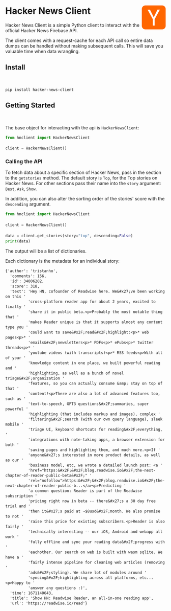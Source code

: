 # Hacker News Client  <img align="right" width="75" height="75" src="./img/hackernews-logo.png">

Hacker News Client is a simple Python client to interact with the official Hacker News Firebase API.

The client comes with a request-cache for each API call so entire data dumps can be handled without making subsequent calls. This will save you valuable time when data wrangling.

## Install
<br>

```
pip install hacker-news-client
```

## Getting Started
<br>

The base object for interacting with the api is `HackerNewsClient`:

```py
from hnclient import HackerNewsClient

client = HackerNewsClient()
```
### Calling the API

To fetch data about a specific section of Hacker News, pass in the section to the `getstories` method. The default story is `Top`, for the Top stories on Hacker News. For other sections pass their name into the `story` argument: `Best`, `Ask`, `Show`. 

In addition, you can also alter the sorting order of the stories' score with the `descending` argument.

```py
from hnclient import HackerNewsClient

client = HackerNewsClient()

data = client.get_stories(story="top", descending=False)
print(data)
```

The output will be a list of dictionaries.

Each dictionary is the metadata for an individual story:
```
{'author': 'tristanho',
  'comments': 156,
  'id': 34006202,
  'score': 318,
  'text': 'Hey HN, cofounder of Readwise here. We&#x27;ve been working on this '
          'cross-platform reader app for about 2 years, excited to finally '
          'share it in public beta.<p>Probably the most notable thing that '
          'makes Reader unique is that it supports almost any content type you '
          'could want to save&#x2F;read&#x2F;highlight:<p>* web pages<p>* '
          'emails&#x2F;newsletters<p>* PDFs<p>* ePubs<p>* twitter threads<p>* '
          'youtube videos (with transcripts)<p>* RSS feeds<p>With all of your '
          'knowledge content in one place, we built powerful reading and '
          'highlighting, as well as a bunch of novel triage&#x2F;organization '
          'features, so you can actually consume &amp; stay on top of that '
          'content!<p>There are also a lot of advanced features too, such as '
          'text-to-speech, GPT3 questions&#x2F;summaries, super powerful '
          'highlighting (that includes markup and images), complex '
          'filtering&#x2F;search (with our own query language), sleek mobile '
          'triage UI, keyboard shortcuts for reading&#x2F;everything, '
          'integrations with note-taking apps, a browser extension for both '
          'saving pages and highlighting them, and much more.<p>If '
          'anyone&#x27;s interested in more product details, as well as our '
          'business model, etc, we wrote a detailed launch post: <a '
          'href="https:&#x2F;&#x2F;blog.readwise.io&#x2F;the-next-chapter-of-reader-public-beta&#x2F;" '
          'rel="nofollow">https:&#x2F;&#x2F;blog.readwise.io&#x2F;the-next-chapter-of-reader-public-b...</a><p>Predicting '
          'a common question: Reader is part of the Readwise subscription '
          'pricing right now in beta -- there&#x27;s a 30 day free trial and '
          'then it&#x27;s paid at ~$8usd&#x2F;month. We also promise to not '
          'raise this price for existing subscribers.<p>Reader is also fairly '
          'technically interesting -- our iOS, Android and webapp all work '
          'fully offline and sync your reading data&#x2F;progress with '
          'eachother. Our search on web is built with wasm sqlite. We have a '
          'fairly intense pipeline for cleaning web articles (removing '
          'ads&#x2F;styling). We share lot of modules around '
          'syncing&#x2F;highlighting across all platforms, etc...<p>Happy to '
          'answer any questions :)',
  'time': 1671140643,
  'title': 'Show HN: Readwise Reader, an all-in-one reading app',
  'url': 'https://readwise.io/read'}
  ```
